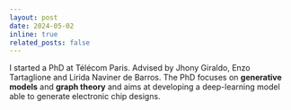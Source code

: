 ```yaml
---
layout: post
date: 2024-05-02
inline: true
related_posts: false
---
```


I started a PhD at Télécom Paris. Advised by Jhony Giraldo, Enzo Tartaglione and Lirida Naviner de Barros. The PhD focuses on **generative models** and **graph theory** and aims at developing a deep-learning model able to generate electronic chip designs.
